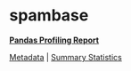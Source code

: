 # spambase

[**Pandas Profiling Report**](../docs_sources/profile/spambase.html)

[Metadata](metadata.yaml) | [Summary Statistics](summary_stats.csv)

